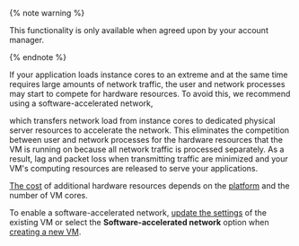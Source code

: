 {% note warning %}

This functionality is only available when agreed upon by your account manager.

{% endnote %}

If your application loads instance cores to an extreme and at the same time requires large amounts of network traffic, the user and network processes may start to compete for hardware resources. To avoid this, we recommend using a software-accelerated network,

which transfers network load from instance cores to dedicated physical server resources to accelerate the network. This eliminates the competition between user and network processes for the hardware resources that the VM is running on because all network traffic is processed separately. As a result, lag and packet loss when transmitting traffic are minimized and your VM's computing resources are released to serve your applications.

[The cost](../../compute/pricing.md#software-accelerated-network) of additional hardware resources depends on the [platform](../../compute/concepts/vm-platforms.md) and the number of VM cores.

To enable a software-accelerated network, [update the settings](../../compute/operations/vm-control/vm-update-resources.md#enable-software-accelerated-network) of the existing VM or select the **Software-accelerated network** option when [creating a new VM](../../compute/operations/vm-create/create-linux-vm.md).

